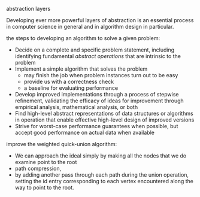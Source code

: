 
abstraction layers

Developing ever more powerful layers of abstraction is an essential process in computer science in general and in algorithm design in particular.

the steps to developing an algorithm to solve a given problem:

- Decide on a complete and specific problem statement, including identifying fundamental _abstract operations_ that are intrinsic to the problem
- Implement a simple algorithm that solves the problem
  - may finish the job when problem instances turn out to be easy
  - provide us with a correctness check
  - a baseline for evaluating performance
- Develop improved implementations through a process of stepwise refinement, validating the efficacy of ideas for improvement through empirical analysis, mathematical analysis, or both
- Find high-level abstract representations of data structures or algorithms in operation that enable effective high-level design of improved versions
- Strive for worst-case performance guarantees when possible, but accept good performance on actual data when available


improve the weighted quick-union algorithm:

- We can approach the ideal simply by making all the nodes that we do examine point to the root
-  path compression, 
  - by adding another pass through each path during the union operation, setting the id entry corresponding to each vertex encountered along the way to point to the root. 